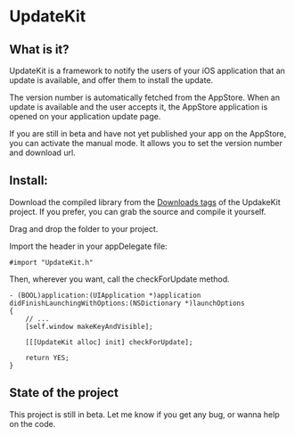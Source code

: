 # UpdateKit


## What is it?
UpdateKit is a framework to notify the users of your iOS application that an update is available, and offer them to install the update.  

The version number is automatically fetched from the AppStore.
When an update is available and the user accepts it, the AppStore application is opened on your application update page.

If you are still in beta and have not yet published your app on the AppStore, you can activate the manual mode. It allows you to set the version number and download url.


## Install:
Download the compiled library from the [Downloads tags](http://github.com/gcerquant/UpdateKit/downloads) of the UpdakeKit project. If you prefer, you can grab the source and compile it yourself. 

Drag and drop the folder to your project.

Import the header in your appDelegate file:

    #import "UpdateKit.h"
    
Then, wherever you want, call the checkForUpdate method.

    - (BOOL)application:(UIApplication *)application didFinishLaunchingWithOptions:(NSDictionary *)launchOptions
    {
        // ...
        [self.window makeKeyAndVisible];

        [[[UpdateKit alloc] init] checkForUpdate];

        return YES;
    }
    
    
## State of the project

This project is still in beta. Let me know if you get any bug, or wanna help on the code.
    